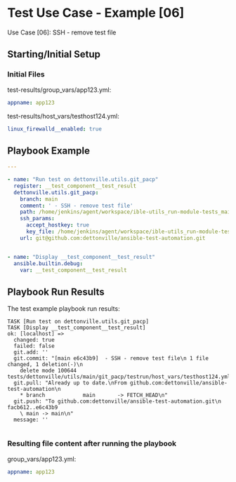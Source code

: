 
# Test Use Case - Example [06]

Use Case [06]: SSH - remove test file


## Starting/Initial Setup

### Initial Files

test-results/group_vars/app123.yml:
```yaml
appname: app123

```

test-results/host_vars/testhost124.yml:
```yaml
linux_firewalld__enabled: true

```


## Playbook Example


```yaml
---

- name: "Run test on dettonville.utils.git_pacp"
  register: __test_component__test_result
  dettonville.utils.git_pacp:
    branch: main
    comment: ' - SSH - remove test file'
    path: /home/jenkins/agent/workspace/ible-utils_run-module-tests_main/test-results
    ssh_params:
      accept_hostkey: true
      key_file: /home/jenkins/agent/workspace/ible-utils_run-module-tests_main@tmp/.ansible/tmp/.test_jobs_mxz8z83b/ansible_repo.key
    url: git@github.com:dettonville/ansible-test-automation.git


- name: "Display __test_component__test_result"
  ansible.builtin.debug:
    var: __test_component__test_result

```



## Playbook Run Results

The test example playbook run results:

```shell
TASK [Run test on dettonville.utils.git_pacp]
TASK [Display __test_component__test_result]
ok: [localhost] =>
  changed: true
  failed: false
  git.add: ''
  git.commit: "[main e6c43b9]  - SSH - remove test file\n 1 file changed, 1 deletion(-)\n
    delete mode 100644 tests/dettonville/utils/main/git_pacp/testrun/host_vars/testhost124.yml\n"
  git.pull: "Already up to date.\nFrom github.com:dettonville/ansible-test-automation\n
    * branch            main       -> FETCH_HEAD\n"
  git.push: "To github.com:dettonville/ansible-test-automation.git\n   facb612..e6c43b9
    \ main -> main\n"
  message: ''


```


### Resulting file content after running the playbook

group_vars/app123.yml:
```yml
appname: app123
```

